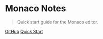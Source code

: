 # Monaco Notes

> Quick start guide for the Monaco editor.

[GitHub](https://github.com/monaco-editor-trials)
[Quick Start](/pages/quick-start)

